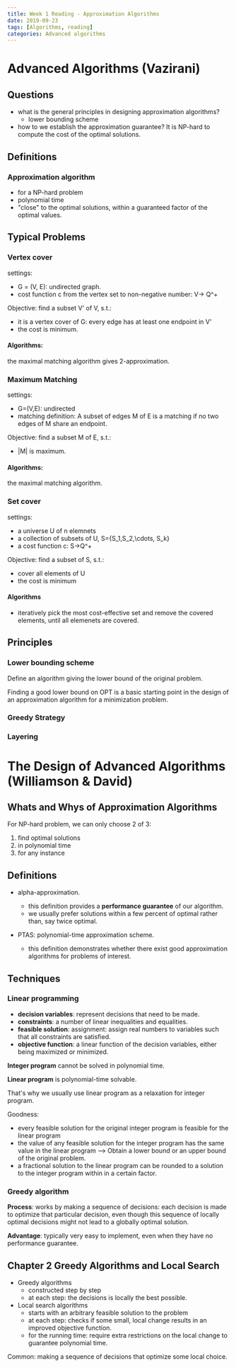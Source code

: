 ```yaml
---
title: Week 1 Reading - Approximation Algorithms
date: 2019-09-23
tags: [Algorithms, reading]
categories: Advanced algorithms
---
```


# Advanced Algorithms (Vazirani)

## Questions

- what is the general principles in designing approximation algorithms?
  - lower bounding scheme
- how to we establish the approximation guarantee? It is NP-hard to compute the cost of the optimal solutions.



## Definitions

### Approximation algorithm

- for a NP-hard problem
- polynomial time
- "close" to the optimal solutions, within a guaranteed factor of the optimal values. 

## Typical Problems

### Vertex cover

settings:

- G = (V, E): undirected graph.
- cost function c from the vertex set to non-negative number: V-> Q^+

Objective: find a subset V' of V, s.t.:

- it is a vertex cover of G: every edge has at least one endpoint in V'
- the cost is minimum.

#### Algorithms:

the maximal matching algorithm gives 2-approximation.

### Maximum Matching

settings:

- G=(V,E): undirected
- matching definition: A subset of edges M of E is a matching if no two edges of M share an endpoint.

Objective: find a subset M of E, s.t.:

- |M| is maximum.

#### Algorithms:

the maximal matching algorithm.

### Set cover

settings:

- a universe U of n elemnets
- a collection of subsets of U, S={S_1,S_2,\cdots, S_k}
- a cost function c: S->Q^+

Objective: find a subset of S, s.t.:

- cover all elements of U
- the cost is minimum

#### Algorithms

- iteratively pick the most cost-effective set and remove the covered elements, until all elemenets are covered.

## Principles

### Lower bounding scheme

Define an algorithm giving the lower bound of the original problem.

Finding a good lower bound on OPT is a basic starting point in the design of an approximation algorithm for a minimization problem.

### Greedy Strategy

### Layering



# The Design of Advanced Algorithms (Williamson & David)

## Whats and Whys of Approximation Algorithms

For NP-hard problem, we can only choose 2 of 3:

1. find optimal solutions
2. in polynomial time
3. for any instance

## Definitions

- alpha-approximation.
  - this definition provides a **performance guarantee** of our algorithm.
  - we usually prefer solutions within a few percent of optimal rather than, say twice optimal.

- PTAS: polynomial-time approximation scheme.
  - this definition demonstrates whether there exist good approximation algorithms for problems of interest.

## Techniques

### Linear programming

- **decision variables**: represent decisions that need to be made.
- **constraints**: a number of linear inequalities and equalities.
- **feasible solution**: assignment: assign real numbers to variables such that all constraints are satisfied.
- **objective function**: a linear function of the decision variables, either being maximized or minimized.

**Integer program** cannot be solved in polynomial time.

**Linear program** is polynomial-time solvable.

That's why we usually use linear program as a relaxation for integer program.

Goodness:

- every feasible solution for the original integer program is feasible for the linear program
- the value of any feasible solution for the integer program has the same value in the linear program --> Obtain a lower bound or an upper bound of the original problem.
- a fractional solution to the linear program can be rounded to a solution to the integer program within in a certain factor.

### Greedy algorithm

**Process**: works by making a sequence of decisions: each decision is made to optimize that particular decision, even though this sequence of locally optimal decisions might not lead to a globally optimal solution.

**Advantage**: typically very easy to implement, even when they have no performance guarantee.

## Chapter 2 Greedy Algorithms and Local Search

- Greedy algorithms
  - constructed step by step
  - at each step: the decisions is locally the best possible.
- Local search algorithms
  - starts with an arbitrary feasible solution to the problem
  - at each step: checks if some small, local change results in an improved objective function.
  - for the running time: require extra restrictions on the local change to guarantee polynomial time.

Common: making a sequence of decisions that optimize some local choice.